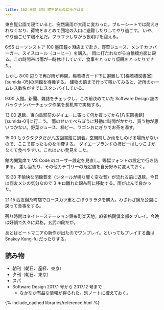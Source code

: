 ```yaml
---
title: 162 日目（雨）寝不足なのに歩き回る
---
```


東白髭公園で寝ていると、突然霧雨が大雨に変わった。ブルーシートでは耐えきれなくなり、荷物をまとめて団地の入口に避難したりしてやり過ごす。
いや、やり過ごせず寝不足だ。フラフラしながら夜明けを迎える。

6:55 ローソンストア 100 墨田鐘ヶ淵店まで赴き、野菜ジュース、メンチカツバーガー、スイスロール（コーヒー）を購入。
雨に打たれながら白鬚橋方面に戻る。この時間帯は雨が一時休止していて、食事をとったり仮眠をとったりできた。

しかし 8:00 辺りで再び雨が再開。梅若橋ガード下に避難して[梅若橋図書室][sumida-05]の開館を待機する。
建物の前まで行って覗いてみると、近所のホームレス数名がすでにスタンバイしている。

9:00 入館。新聞、雑誌をチェックし、この前決めていた Software Design 誌のバックナンバーチェック作業を長机席で実施する。

13:00 退館。東向島駅前のダイエーに寄って何か買ってから[八広図書館][sumida-01]に行こう。
雨のせいでべらぼうに移動に時間がかかり、買う物が思いつかない。野菜ジュース、柿ピー、ワゴンおにぎりでお茶を濁す。

15:00 もうクタクタだが八広図書館に到着。玄関前しか雨をしのげる場所がないので、ここで買ったものを消費する。
ダイエーブランドの柿ピーはしつこさがなくて食べやすい。これはいい発見をした。

館内閲覧席で VS Code のユーザー設定を見直し。等幅フォントの設定で行き詰まる。
差し当たり、その他カテゴリーの既定値を自分好みに変えておく。

19:30 不愉快な閉館音楽（シタールが鳴り響く変な音）が流れる前に退館。今日は西友メシの気分なので 3 キロ離れた錦糸町に移動する。雨が止んで良かった。

21:15 西友錦糸町店でロースカツ重とごぼうサラダを購入。わざわざ錦糸公園に戻って食事をする。

残り時間はタイトーステーション錦糸町楽天地。麻雀格闘倶楽部をプレイ。今晩は好調で久々に昇格。玄武四段だが。

あとはビートマニアの新作が出たのでワンプレイ。といってもプレイする曲は Snakey Kung-fu だったりする。

## 読み物

* 朝刊（朝日、産経、東京）
* 夕刊（朝日、東京）
* スパ
* Software Design 2017.1 号から 2017.12 号まで
  * なかなか有益な情報が得られた。別ノートに控えておく。

{% include_cached libraries/reference.html %}
